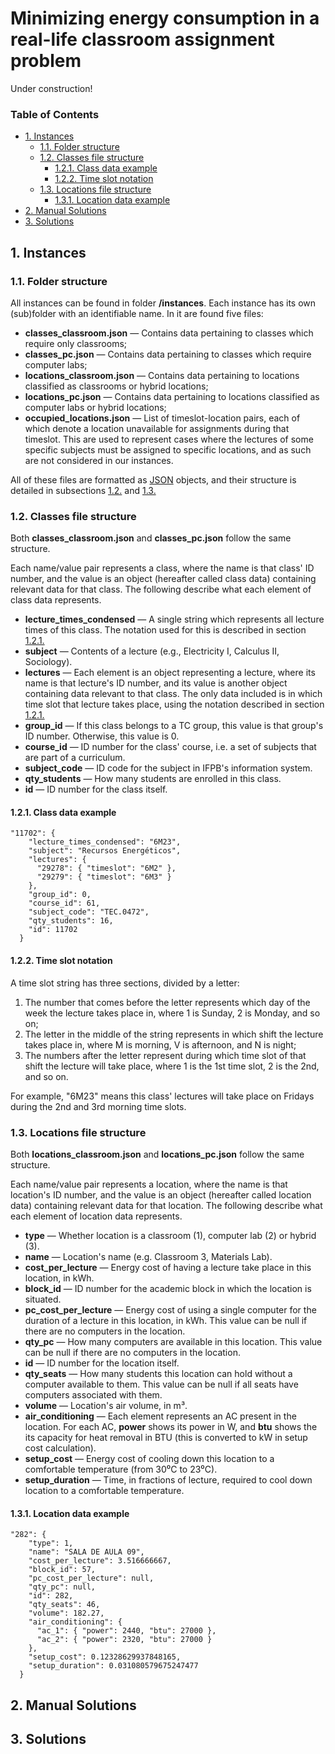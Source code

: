 # Minimizing energy consumption in a real-life classroom assignment problem<!-- omit in toc -->

Under construction!

### Table of Contents
- [1. Instances](#1-instances)
  - [1.1. Folder structure](#11-folder-structure)
  - [1.2. Classes file structure](#12-classes-file-structure)
    - [1.2.1. Class data example](#121-class-data-example)
    - [1.2.2. Time slot notation](#122-time-slot-notation)
  - [1.3. Locations file structure](#13-locations-file-structure)
    - [1.3.1. Location data example](#131-location-data-example)
- [2. Manual Solutions](#2-manual-solutions)
- [3. Solutions](#3-solutions)

## 1. Instances
### 1.1. Folder structure
All instances can be found in folder **/instances**. Each instance has its own (sub)folder with an identifiable name. In it are found five files:
- **classes_classroom.json** — Contains data pertaining to classes which require only classrooms;
- **classes_pc.json** — Contains data pertaining to classes which require computer labs;
- **locations_classroom.json** — Contains data pertaining to locations classified as classrooms or hybrid locations;
- **locations_pc.json** — Contains data pertaining to locations classified as computer labs or hybrid locations;
- **occupied_locations.json** — List of timeslot-location pairs, each of which denote a location unavailable for assignments during that timeslot. This are used to represent cases where the lectures of some specific subjects must be assigned to specific locations, and as such are not considered in our instances.

All of these files are formatted as [JSON](https://www.json.org/json-en.html) objects, and their structure is detailed in subsections [1.2.](#12-classes-file-structure) and [1.3.](#13-locations-file-structure)

### 1.2. Classes file structure
Both **classes_classroom.json** and **classes_pc.json** follow the same structure.

Each name/value pair represents a class, where the name is that class' ID number, and the value is an object (hereafter called class data) containing relevant data for that class. The following describe what each element of class data represents.
- **lecture_times_condensed** — A single string which represents all lecture times of this class. The notation used for this is described in section [1.2.1.](#121-time-slot-notation)
- **subject** — Contents of a lecture (e.g., Electricity I, Calculus II, Sociology).
- **lectures** — Each element is an object representing a lecture, where its name is that lecture's ID number, and its value is another object containing data relevant to that class. The only data included is in which time slot that lecture takes place, using the notation described in section [1.2.1.](#121-time-slot-notation)
- **group_id** — If this class belongs to a TC group, this value is that group's ID number. Otherwise, this value is 0.
- **course_id** — ID number for the class' course, i.e. a set of subjects that are part of a curriculum.
- **subject_code** — ID code for the subject in IFPB's information system.
- **qty_students** — How many students are enrolled in this class.
- **id** — ID number for the class itself.

#### 1.2.1. Class data example
```
"11702": {
    "lecture_times_condensed": "6M23",
    "subject": "Recursos Energéticos",
    "lectures": {
      "29278": { "timeslot": "6M2" },
      "29279": { "timeslot": "6M3" }
    },
    "group_id": 0,
    "course_id": 61,
    "subject_code": "TEC.0472",
    "qty_students": 16,
    "id": 11702
  }
```
#### 1.2.2. Time slot notation
A time slot string has three sections, divided by a letter:
1. The number that comes before the letter represents which day of the week the lecture takes place in, where 1 is Sunday, 2 is Monday, and so on;
2. The letter in the middle of the string represents in which shift the lecture takes place in, where M is morning, V is afternoon, and N is night; 
3. The numbers after the letter represent during which time slot of that shift the lecture will take place, where 1 is the 1st time slot, 2 is the 2nd, and so on.

For example, "6M23" means this class' lectures will take place on Fridays during the 2nd and 3rd morning time slots.

### 1.3. Locations file structure
Both **locations_classroom.json** and **locations_pc.json** follow the same structure.

Each name/value pair represents a location, where the name is that location's ID number, and the value is an object (hereafter called location data) containing relevant data for that location. The following describe what each element of location data represents.
- **type** — Whether location is a classroom (1), computer lab (2) or hybrid (3).
- **name** — Location's name (e.g. Classroom 3, Materials Lab).
- **cost_per_lecture** — Energy cost of having a lecture take place in this location, in kWh.
- **block_id** — ID number for the academic block in which the location is situated.
- **pc_cost_per_lecture** — Energy cost of using a single computer for the duration of a lecture in this location, in kWh. This value can be null if there are no computers in the location.
- **qty_pc** — How many computers are available in this location. This value can be null if there are no computers in the location.
- **id** — ID number for the location itself. 
- **qty_seats** — How many students this location can hold without a computer available to them. This value can be null if all seats have computers associated with them.
- **volume** — Location's air volume, in m³.
- **air_conditioning** — Each element represents an AC present in the location. For each AC, **power** shows its power in W, and **btu** shows the its capacity for heat removal in BTU (this is converted to kW in setup cost calculation).
- **setup_cost** — Energy cost of cooling down this location to a comfortable temperature (from 30⁰C to 23⁰C). 
- **setup_duration** — Time, in fractions of lecture, required to cool down location to a comfortable temperature.

#### 1.3.1. Location data example
```
"282": {
    "type": 1,
    "name": "SALA DE AULA 09",
    "cost_per_lecture": 3.516666667,
    "block_id": 57,
    "pc_cost_per_lecture": null,
    "qty_pc": null,
    "id": 282,
    "qty_seats": 46,
    "volume": 182.27,
    "air_conditioning": {
      "ac_1": { "power": 2440, "btu": 27000 },
      "ac_2": { "power": 2320, "btu": 27000 }
    },
    "setup_cost": 0.12328629937848165,
    "setup_duration": 0.031080579675247477
  }
```
## 2. Manual Solutions

## 3. Solutions